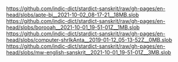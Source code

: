 https://github.com/indic-dict/stardict-sanskrit/raw/gh-pages/en-head/slobs/apte-bi__2021-10-02_08-17-21__18MB.slob  
https://github.com/indic-dict/stardict-sanskrit/raw/gh-pages/en-head/slobs/borooah__2021-10-01_19-51-01Z__1MB.slob  
https://github.com/indic-dict/stardict-sanskrit/raw/gh-pages/en-head/slobs/computer-shrIkAnta__2019-01-12_05-13-52Z__0MB.slob  
https://github.com/indic-dict/stardict-sanskrit/raw/gh-pages/en-head/slobs/mw-english-sanskrit__2021-10-01_19-51-01Z__3MB.slob  
